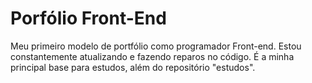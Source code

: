# Porfólio Front-End
 Meu primeiro modelo de portfólio como programador Front-end. Estou constantemente atualizando e fazendo reparos no código. É a minha principal base para estudos, além do repositório "estudos".
